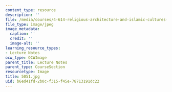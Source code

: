 ```yaml
---
content_type: resource
description: ''
file: /media/courses/4-614-religious-architecture-and-islamic-cultures-fall-2002/b6ed41fd2b0cf315f45e78713191dc22_5051.jpg
file_type: image/jpeg
image_metadata:
  caption: ''
  credit: ''
  image-alt: ''
learning_resource_types:
- Lecture Notes
ocw_type: OCWImage
parent_title: Lecture Notes
parent_type: CourseSection
resourcetype: Image
title: 5051.jpg
uid: b6ed41fd-2b0c-f315-f45e-78713191dc22
---
```

